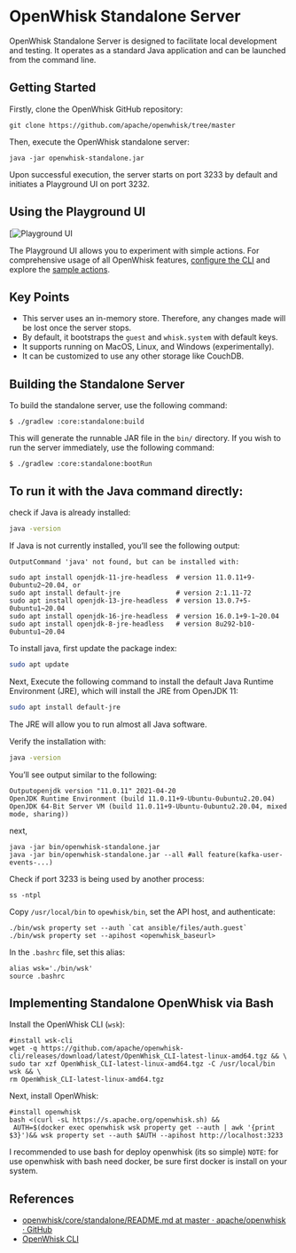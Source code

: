 # OpenWhisk Standalone Server

OpenWhisk Standalone Server is designed to facilitate local development and testing. It operates as a standard Java application and can be launched from the command line.

## Getting Started

Firstly, clone the OpenWhisk GitHub repository:



```shell
git clone https://github.com/apache/openwhisk/tree/master
```

Then, execute the OpenWhisk standalone server:



```shell
java -jar openwhisk-standalone.jar
```

Upon successful execution, the server starts on port 3233 by default and initiates a Playground UI on port 3232.

## Using the Playground UI

[![Playground UI](https://github.com/apache/openwhisk/raw/master/docs/images/playground-ui.png)

The Playground UI allows you to experiment with simple actions. For comprehensive usage of all OpenWhisk features, [configure the CLI](https://github.com/apache/openwhisk/blob/master/docs/cli.md) and explore the [sample actions](https://github.com/apache/openwhisk/blob/master/docs/samples.md).

## Key Points

- This server uses an in-memory store. Therefore, any changes made will be lost once the server stops.
- By default, it bootstraps the `guest` and `whisk.system` with default keys.
- It supports running on MacOS, Linux, and Windows (experimentally).
- It can be customized to use any other storage like CouchDB.

## Building the Standalone Server

To build the standalone server, use the following command:



```shell
$ ./gradlew :core:standalone:build
```

This will generate the runnable JAR file in the `bin/` directory. If you wish to run the server immediately, use the following command:



```shell
$ ./gradlew :core:standalone:bootRun
```

## **To run it with the Java command directly:**

check if Java is already installed:

```bash
java -version
```

If Java is not currently installed, you’ll see the following output:

```
OutputCommand 'java' not found, but can be installed with:

sudo apt install openjdk-11-jre-headless  # version 11.0.11+9-0ubuntu2~20.04, or
sudo apt install default-jre              # version 2:1.11-72
sudo apt install openjdk-13-jre-headless  # version 13.0.7+5-0ubuntu1~20.04
sudo apt install openjdk-16-jre-headless  # version 16.0.1+9-1~20.04
sudo apt install openjdk-8-jre-headless   # version 8u292-b10-0ubuntu1~20.04
```

To install java, first update the package index:

```bash
sudo apt update
```

Next, Execute the following command to install the default Java Runtime Environment (JRE), which will install the JRE from OpenJDK 11:

```bash
sudo apt install default-jre
```

The JRE will allow you to run almost all Java software.

Verify the installation with:

```bash
java -version
```

You’ll see output similar to the following:

```
Outputopenjdk version "11.0.11" 2021-04-20
OpenJDK Runtime Environment (build 11.0.11+9-Ubuntu-0ubuntu2.20.04)
OpenJDK 64-Bit Server VM (build 11.0.11+9-Ubuntu-0ubuntu2.20.04, mixed mode, sharing))
```

next,

```shell
java -jar bin/openwhisk-standalone.jar 
java -jar bin/openwhisk-standalone.jar --all #all feature(kafka-user-events-...)
```

Check if port 3233 is being used by another process:



```shell
ss -ntpl 
```

Copy `/usr/local/bin` to `opewhisk/bin`, set the API host, and authenticate:



```shell
./bin/wsk property set --auth `cat ansible/files/auth.guest`
./bin/wsk property set --apihost <openwhisk_baseurl>
```

In the `.bashrc` file, set this alias:



```shell
alias wsk='./bin/wsk'
source .bashrc
```

## Implementing Standalone OpenWhisk via Bash

Install the OpenWhisk CLI (`wsk`):



```shell
#install wsk-cli
wget -q https://github.com/apache/openwhisk-cli/releases/download/latest/OpenWhisk_CLI-latest-linux-amd64.tgz && \
sudo tar xzf OpenWhisk_CLI-latest-linux-amd64.tgz -C /usr/local/bin wsk && \
rm OpenWhisk_CLI-latest-linux-amd64.tgz
```

Next, install OpenWhisk:



```shell
#install openwhisk 
bash <(curl -sL https://s.apache.org/openwhisk.sh) &&
 AUTH=$(docker exec openwhisk wsk property get --auth | awk '{print $3}')&& wsk property set --auth $AUTH --apihost http://localhost:3233
```

I recommended to use bash for deploy openwhisk (its so simple) 
`NOTE`: for use openwhisk with bash need docker, be sure first docker is install on your system.

## References

- [openwhisk/core/standalone/README.md at master · apache/openwhisk · GitHub](https://github.com/apache/openwhisk/blob/master/core/standalone/README.md)
- [OpenWhisk CLI](https://github.com/apache/openwhisk/blob/master/docs/cli.md)
